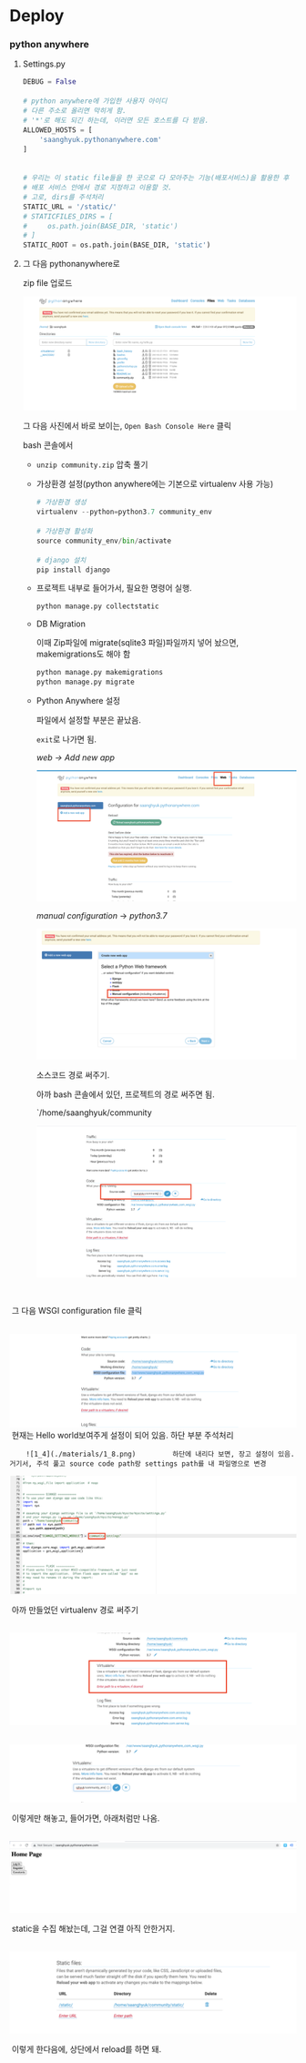 # Deploy

### python anywhere

1. Settings.py

   ```python
   DEBUG = False
   
   # python anywhere에 가입한 사용자 아이디
   # 다른 주소로 올리면 막히게 함. 
   # '*'로 해도 되긴 하는데, 이러면 모든 호스트를 다 받음. 
   ALLOWED_HOSTS = [
       'saanghyuk.pythonanywhere.com'
   ]
   
   
   # 우리는 이 static file들을 한 곳으로 다 모아주는 기능(배포서비스)을 활용한 후 
   # 배포 서비스 안에서 경로 지정하고 이용할 것. 
   # 고로, dirs를 주석처리
   STATIC_URL = '/static/'
   # STATICFILES_DIRS = [
   #     os.path.join(BASE_DIR, 'static')
   # ]
   STATIC_ROOT = os.path.join(BASE_DIR, 'static')
   
   ```

   

2. 그 다음 pythonanywhere로

   zip file 업로드

   ![1_3](./materials/1_3.png)

   그 다음 사진에서 바로 보이는, `Open Bash Console Here` 클릭

   bash 콘솔에서

   - `unzip community.zip` 압축 풀기

   - 가상환경 설정(python anywhere에는 기본으로 virtualenv 사용 가능)

     ```python
     # 가상환경 생성
     virtualenv --python=python3.7 community_env
     
     # 가상환경 활성화
     source community_env/bin/activate
     
     # django 설치
     pip install django
     ```

     

   - 프로젝트 내부로 들어가서, 필요한 명령어 실행. 

     ```python
     python manage.py collectstatic
     ```

   - DB Migration

     이때 Zip파일에 migrate(sqlite3 파일)파일까지 넣어 놨으면, makemigrations도 해야 함 

     ```python
     python manage.py makemigrations
     python manage.py migrate
     ```

   - Python Anywhere 설정

     파일에서 설정할 부분은 끝났음. 

     `exit`로 나가면 됨. 

     *web -> Add new app*

     ![1_4](./materials/1_4.png)

     *manual configuration* -> *python3.7*

     ![1_4](./materials/1_5.png)

     소스코드 경로 써주기. 

     아까 bash 콘솔에서 있던, 프로젝트의 경로 써주면 됨. 

     `/home/saanghyuk/community

     ![1_4](./materials/1_6.png)

​			

​		그 다음 WSGI configuration file 클릭

  ​		![1_4](./materials/1_7.png)
  ​		현재는 Hello world보여주게 설정이 되어 있음.  하단 부분 주석처리

  		![1_4](./materials/1_8.png)			하단에 내리다 보면, 장고 설정이 있음. 거기서, 주석 풀고 source code path랑 settings path를 내 파일명으로 변경

![1_4](./materials/1_9.png)

​		아까 만들었던 virtualenv 경로 써주기

​		![1_4](./materials/1_10.png)

​	![1_4](./materials/1_11.png)

​			이렇게만 해놓고, 들어가면, 아래처럼만 나옴. 

​			![1_4](./materials/1_12.png)

​		static을 수집 해놨는데, 그걸 연결 아직 안한거지. 

​		![1_4](./materials/1_13.png)

​		이렇게 한다음에, 상단에서 reload를 하면 돼. 
